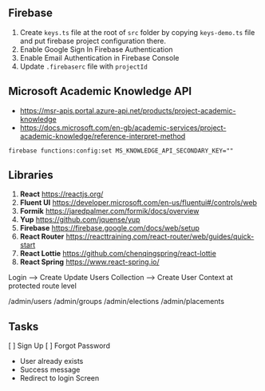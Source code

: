 ## Firebase

1. Create `keys.ts` file at the root of `src` folder by copying `keys-demo.ts` file and put firebase project configuration there.
2. Enable Google Sign In Firebase Authentication
3. Enable Email Authentication in Firebase Console
4. Update `.firebaserc` file with `projectId`

## Microsoft Academic Knowledge API

- https://msr-apis.portal.azure-api.net/products/project-academic-knowledge
- https://docs.microsoft.com/en-gb/academic-services/project-academic-knowledge/reference-interpret-method

```
firebase functions:config:set MS_KNOWLEDGE_API_SECONDARY_KEY=""
```

## Libraries

1. **React** https://reactjs.org/
2. **Fluent UI** https://developer.microsoft.com/en-us/fluentui#/controls/web
3. **Formik** https://jaredpalmer.com/formik/docs/overview
4. **Yup** https://github.com/jquense/yup
5. **Firebase** https://firebase.google.com/docs/web/setup
6. **React Router** https://reacttraining.com/react-router/web/guides/quick-start
7. **React Lottie** https://github.com/chenqingspring/react-lottie
8. **React Spring** https://www.react-spring.io/

Login --> Create Update Users Collection --> Create User Context at protected route level

/admin/users
/admin/groups
/admin/elections
/admin/placements

## Tasks

[ ] Sign Up
[ ] Forgot Password

- User already exists
- Success message
- Redirect to login Screen
